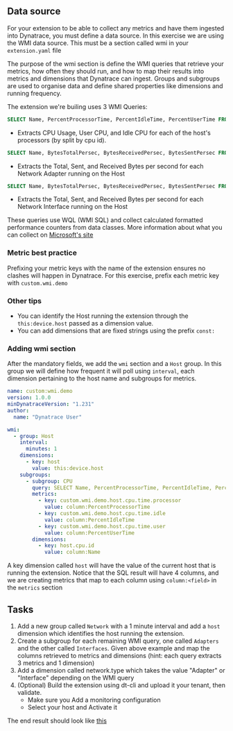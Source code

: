 ## Data source

For your extension to be able to collect any metrics and have them ingested into Dynatrace, you must define a data source. In this exercise we are using the WMI data source. This must be a section called wmi in your `extension.yaml` file

The purpose of the wmi section is define the WMI queries that retrieve your metrics, how often they should run, and how to map their results into metrics and dimensions that Dynatrace can ingest. Groups and subgroups are used to organise data and define shared properties like dimensions and running frequency.

The extension we're builing uses 3 WMI Queries:

```sql
SELECT Name, PercentProcessorTime, PercentIdleTime, PercentUserTime FROM Win32_PerfFormattedData_PerfOS_Processor WHERE Name LIKE '_Total'
```
* Extracts CPU Usage, User CPU, and Idle CPU for each of the host's processors (by split by cpu id).
```sql
SELECT Name, BytesTotalPersec, BytesReceivedPersec, BytesSentPersec FROM Win32_PerfFormattedData_Tcpip_NetworkAdapter
```
* Extracts the Total, Sent, and Received Bytes per second for each Network Adapter running on the Host
```sql
SELECT Name, BytesTotalPersec, BytesReceivedPersec, BytesSentPersec FROM Win32_PerfFormattedData_Tcpip_NetworkInterface
```
* Extracts the Total, Sent, and Received Bytes per second for each Network Interface running on the Host

These queries use WQL (WMI SQL) and collect calculated formatted performance counters from data classes. More information about what you can collect on [Microsoft's site](https://docs.microsoft.com/en-us/windows/win32/cimwin32prov/computer-system-hardware-classes)

### Metric best practice

Prefixing your metric keys with the name of the extension ensures no clashes will happen in Dynatrace. For this exercise, prefix each metric key with `custom.wmi.demo`

### Other tips

* You can identify the Host running the extension through the `this:device.host` passed as a dimension value.
* You can add dimensions that are fixed strings using the prefix `const:`

### Adding wmi section

After the mandatory fields, we add the `wmi` section and a `Host` group.
In this group we will define how frequent it will poll using `interval`, each dimension pertaining to the host name and subgroups for metrics.

```yaml
name: custom:wmi.demo
version: 1.0.0
minDynatraceVersion: "1.231"
author:
  name: "Dynatrace User"

wmi:
  - group: Host
    interval:
      minutes: 1
    dimensions:
      - key: host
        value: this:device.host
    subgroups:
      - subgroup: CPU
        query: SELECT Name, PercentProcessorTime, PercentIdleTime, PercentUserTime FROM Win32_PerfFormattedData_PerfOS_Processor WHERE Name LIKE '_Total'
        metrics:
          - key: custom.wmi.demo.host.cpu.time.processor
            value: column:PercentProcessorTime
          - key: custom.wmi.demo.host.cpu.time.idle
            value: column:PercentIdleTime
          - key: custom.wmi.demo.host.cpu.time.user
            value: column:PercentUserTime
        dimensions:
          - key: host.cpu.id
            value: column:Name
```

A key dimension called `host` will have the value of the current host that is running the extension.
Notice that the SQL result will have 4 columns, and we are creating metrics that map to each column using `column:<field>` in the `metrics` section

## Tasks

1. Add a new group called `Network` with a 1 minute interval and add a `host` dimension which identifies the host running the extension.
2. Create a subgroup for each remaining WMI query, one called `Adapters` and the other called `Interfaces`. Given above example and map the columns retrieved to metrics and dimensions (hint: each query extracts 3 metrics and 1 dimension)
3. Add a dimension called network.type which takes the value "Adapter" or "Interface" depending on the WMI query
4. (Optional) Build the extension using dt-cli and upload it your tenant, then validate.
    * Make sure you Add a monitoring configuration
    * Select your host and Activate it

The end result should look like [this](../../assets/images/05_wmi_datasources.yaml)
